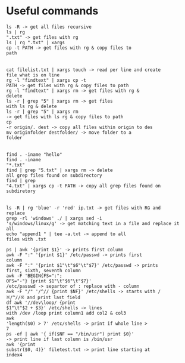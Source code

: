 # Useful commands

<code>ls -R                                                                       -> get all files recursive</code></br>
<code>ls | rg ".txt"                                                              -> get files with rg</code></br>
<code>ls | rg ".txt" | xargs cp -t PATH                                           -> get files with rg & copy files to path</code></br></br>

<code>cat filelist.txt | xargs touch                                              -> read per line and create file what is on line</code></br>
<code>rg -l "findtext" | xargs cp -t PATH                                         -> get files with rg & copy files to path</code></br>
<code>rg -l "findtext" | xargs rm                                                 -> get files with rg & delete</code></br>
<code>ls -r | grep "5" | xargs rm                                                 -> get files with ls rg & delete</code></br>
<code>ls -r | grep "5" | xargs rm                                                 -> get files with ls rg & copy files to path</code></br>
<code>cp -r origin/. dest                                                         -> copy all files within origin to des</code></br>
<code>mv originfolder destfolder/                                                 -> move folder to a folder</code></br></br>

<code>find . -iname "hello"</code></br>
<code>find . -iname "*.txt"</code></br>
<code>find | grep "5.txt" | xargs rm                                              -> delete all grep files found on subdirectory</code></br>
<code>find | grep "4.txt" | xargs cp -t PATH                                      -> copy all grep files found on subdiretory</code></br></br>

<code>ls -R | rg 'blue' -r 'red' ip.txt                                           -> get files with RG and replace</code></br>
<code>grep -rl 'windows' ./ | xargs sed -i 's/windows/linux/g'                    -> get matching text in a file and replace it all</code></br>
<code>echo "append1  " | tee -a.txt                                               -> append to all files with .txt</code></br>

<code>ps | awk '{print $1}'                                                       -> prints first column</code></br>
<code>awk -F ":" '{print $1}' /etc/passwd                                         -> prints first column</code></br>
<code>awk -F ":" '{print $1"\t"$6"\t"$7}' /etc/passwd                             -> prints first, sixth, seventh column</code></br>
<code>awk -F 'BEGIN{FS=":"; OFS="-"} {print $1"\t"$6"\t"$7}' /etc/passwd          -> separtor of : replace with - column</code></br>
<code>awk -F "/" '/^\// {print $NF}' /etc/shells                                   -> starts with / ※/^\//※ and print last field</code><br>
<code>df awk '/\/dev\loop/ {print $1"\t"$2 + $3}' /etc/shells                      -> lines with /dev /loop print column1 add col2 & col3</code><br>
<code>awk 'length($0) > 7' /etc/shells                                            -> print if whole line > 7</code><br>
<code>ps -ef | awk '{ if($NF == "/bin/usr") print $0}'                            -> print line if last column is /bin/usr</code><br>
<code>awk '{print substr($0, 4)}' filetest.txt                                    -> print line starting at index4</code><br>
